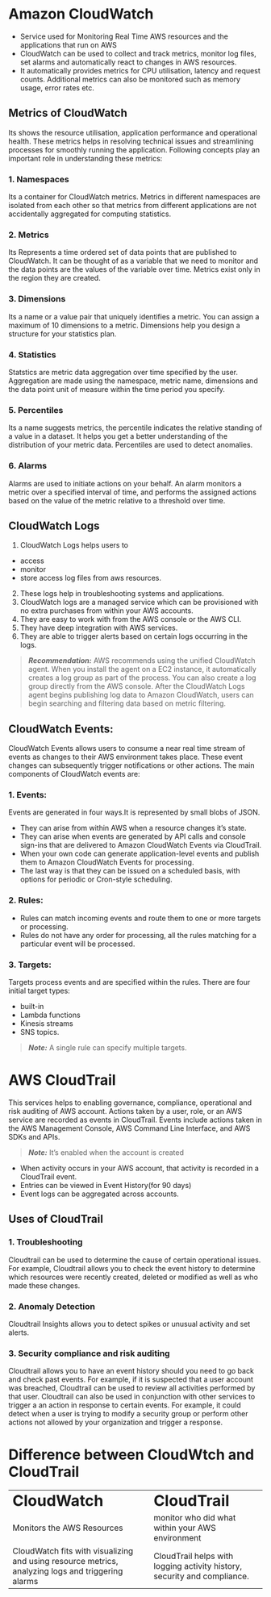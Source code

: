 # Amazon CloudWatch 
- Service used for Monitoring Real Time AWS resources and the applications that run on AWS
- CloudWatch can be used to collect and track metrics, monitor log files, set alarms and automatically react to changes in AWS resources.
- It automatically provides metrics for CPU utilisation, latency and request counts. Additional metrics can also be monitored such as memory usage, error rates etc.

## Metrics of CloudWatch
Its shows  the resource utilisation, application performance and operational health. These metrics helps in resolving technical issues and streamlining processes for smoothly running the application. Following concepts play an important role in understanding these metrics:

### 1. Namespaces
Its a container for CloudWatch metrics. Metrics in different namespaces are isolated from each other so that metrics from different applications are not accidentally aggregated for computing statistics.
### 2. Metrics
Its Represents a time ordered set of data points that are published to CloudWatch. It can be thought of as a variable that we need to monitor and the data points are the values of the variable over time. Metrics exist only in the region they are created.
### 3. Dimensions
Its a name or a value pair that uniquely identifies a metric. You can assign a maximum of 10 dimensions to a metric. Dimensions help you design a structure for your statistics plan.
### 4. Statistics
Statstics are metric data aggregation over time specified by the user. Aggregation are made using the namespace, metric name, dimensions and the data point unit of measure within the time period you specify.
### 5. Percentiles
Its a name suggests metrics, the percentile indicates the relative standing of a value in a dataset. It helps you get a better understanding of the distribution of your metric data. Percentiles are used to detect anomalies.
### 6. Alarms
Alarms are used to initiate actions on your behalf. An alarm monitors a metric over a specified interval of time, and performs the assigned actions based on the value of the metric relative to a threshold over time.


## CloudWatch Logs
1. CloudWatch Logs helps users to 
- access
-  monitor
-  store access log files from aws resources.
 2. These logs help in troubleshooting systems and applications.
 3.  CloudWatch logs are a managed service which can be provisioned with no extra purchases from within your AWS accounts. 
 4.  They are easy to work with from the AWS console or the AWS CLI.
 5.  They have deep integration with AWS services. 
 6.  They are able to trigger alerts based on certain logs occurring in the logs.

> **_Recommendation:_**   AWS recommends using the unified CloudWatch agent. When you install the agent on a EC2 instance, it automatically creates a log group as part of the process. You can also create a log group directly from the AWS console. After the CloudWatch Logs agent begins publishing log data to Amazon CloudWatch, users can begin searching and filtering data based on metric filtering.

## CloudWatch Events:
CloudWatch Events allows users to consume a near real time stream of events as changes to their AWS environment takes place. These event changes can subsequently trigger notifications or other actions. The main components of CloudWatch events are:

### 1. Events:
Events are generated in four ways.It is represented by small blobs of JSON.
-  They can arise from within AWS when a resource changes it’s state.
-   They can arise when events are generated by API calls and console sign-ins that are delivered to Amazon CloudWatch Events via CloudTrail.
-   When your own code can generate application-level events and publish them to Amazon CloudWatch Events for processing.
-    The last way is that they can be issued on a scheduled basis, with options for periodic or Cron-style scheduling.
### 2. Rules:
- Rules can match incoming events and route them to one or more targets or processing.
- Rules do not have any order for processing, all the rules matching for a particular event will be processed.
### 3. Targets:
Targets process events and are specified within the rules.
There are four initial target types:
- built-in
-  Lambda functions
-   Kinesis streams
-   SNS topics.
> **_Note:_** A single rule can specify multiple targets.

# AWS CloudTrail
This services helps to enabling governance, compliance, operational and risk auditing of AWS account. Actions taken by a user, role, or an AWS service are recorded as events in CloudTrail. Events include actions taken in the AWS Management Console, AWS Command Line Interface, and AWS SDKs and APIs.

> **_Note:_** It’s enabled when the account is created
- When activity occurs in your AWS account, that activity is recorded in a CloudTrail event.
- Entries can be viewed in Event History(for 90 days)
- Event logs can be aggregated across accounts.
## Uses of CloudTrail
### 1. Troubleshooting
Cloudtrail can be used to determine the cause of certain operational issues. For example, Cloudtrail allows you to check the event history to determine which resources were recently created, deleted or modified as well as who made these changes.
### 2. Anomaly Detection
Cloudtrail Insights allows you to detect spikes or unusual activity and set alerts.
### 3. Security compliance and risk auditing
Cloudtrail allows you to have an event history should you need to go back and check past events. For example, if it is suspected that a user account was breached, Cloudtrail can be used to review all activities performed by that user. Cloudtrail can also be used in conjunction with other services to trigger a an action in response to certain events. For example, it could detect when a user is trying to modify a security group or perform other actions not allowed by your organization and trigger a response.


# Difference between CloudWtch and CloudTrail
<table border="0">
 <tr>
    <td><b style="font-size:30px">CloudWatch</b></td>
    <td><b style="font-size:30px">CloudTrail</b></td>
 </tr>
 <tr>
    <td>Monitors the AWS Resources</td>
    <td>monitor who did what within your AWS environment</td>
 </tr>
  <tr>
    <td>CloudWatch fits with visualizing and using resource metrics, analyzing logs and triggering alarms</td>
    <td>CloudTrail helps with logging activity history, security and compliance.</td>
 </tr>
  
</table>
